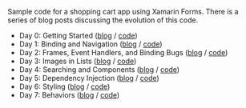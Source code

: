 Sample code for a shopping cart app using Xamarin Forms.  There is a series of blog posts discussing the evolution of this code.

 - Day 0:  Getting Started ([blog][1] / [code][2]) 
 - Day 1:  Binding and Navigation ([blog][3] / [code][4])
 - Day 2:  Frames, Event Handlers, and Binding Bugs  ([blog][5] / [code][6])
 - Day 3:  Images in Lists ([blog][7] / [code][8])
 - Day 4:  Searching and Components ([blog][9] / [code][10])
 - Day 5:  Dependency Injection ([blog][11] / [code][12])
 - Day 6:  Styling ([blog][13] / [code][14])
 - Day 7:  Behaviors ([blog][15] / [code][16])

  [1]: http://blog.masterdevs.com/xamarin-forms-shopping-cart-day-0/
  [2]: https://github.com/jquintus/spikes/blob/master/XamarinSpikes/ShoppingCart/Archive/ShoppingCart-Day0.zip?raw=true
  [3]: http://blog.masterdevs.com/xf-day-1/
  [4]: https://github.com/jquintus/spikes/tree/ShoppingCart-Day1/XamarinSpikes/ShoppingCart
  [5]: http://blog.masterdevs.com/xf-day-2/
  [6]: https://github.com/jquintus/spikes/tree/ShoppingCart-Day2/XamarinSpikes/ShoppingCart
  [7]: http://blog.masterdevs.com/xf-day-3/
  [8]: https://github.com/jquintus/spikes/tree/ShoppingCart-Day3/XamarinSpikes/ShoppingCart
  [9]: http://blog.masterdevs.com/xf-day-4/
  [10]: https://github.com/jquintus/spikes/tree/ShoppingCart-Day4.1/XamarinSpikes/ShoppingCart
  [11]: http://blog.masterdevs.com/xf-day-5/
  [12]: https://github.com/jquintus/spikes/tree/ShoppingCart-Day5/XamarinSpikes/ShoppingCart
  [13]: http://blog.masterdevs.com/xf-day-6/
  [14]: https://github.com/jquintus/spikes/tree/ShoppingCart-Day6/XamarinSpikes/ShoppingCart
  [15]: http://blog.masterdevs.com/xf-day-7/
  [16]: https://github.com/jquintus/spikes/tree/ShoppingCart-Day7/XamarinSpikes/ShoppingCart
